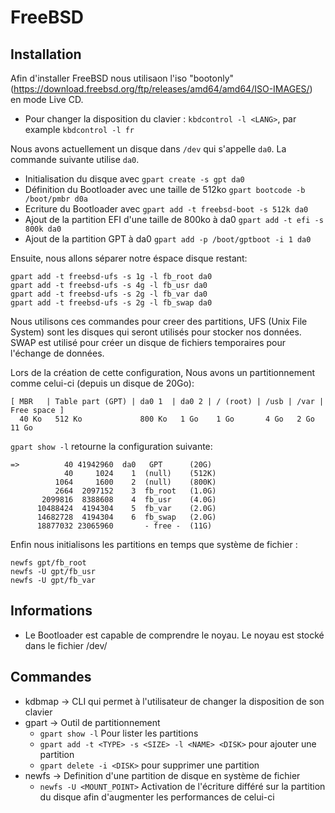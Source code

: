 # FreeBSD
## Installation
Afin d'installer FreeBSD nous utilisaon l'iso "bootonly"(https://download.freebsd.org/ftp/releases/amd64/amd64/ISO-IMAGES/) en mode Live CD.

- Pour changer la disposition du clavier : `kbdcontrol -l <LANG>`, par example `kbdcontrol -l fr`

Nous avons actuellement un disque dans `/dev` qui s'appelle `da0`. La commande suivante utilise `da0`.

- Initialisation du disque avec `gpart create -s gpt da0`
- Définition du Bootloader avec une taille de 512ko `gpart bootcode -b /boot/pmbr d0a`
- Ecriture du Bootloader avec `gpart add -t freebsd-boot -s 512k da0`
- Ajout de la partition EFI d'une taille de 800ko à da0 `gpart add -t efi -s 800k da0`
- Ajout de la partition GPT à da0 `gpart add -p /boot/gptboot -i 1 da0`

Ensuite, nous allons séparer notre éspace disque restant:
```
gpart add -t freebsd-ufs -s 1g -l fb_root da0
gpart add -t freebsd-ufs -s 4g -l fb_usr da0
gpart add -t freebsd-ufs -s 2g -l fb_var da0
gpart add -t freebsd-ufs -s 2g -l fb_swap da0
```

Nous utilisons ces commandes pour creer des partitions, UFS (Unix File System) sont les disques qui seront utilisés pour stocker nos données. SWAP est utilisé pour créer un disque de fichiers temporaires pour l'échange de données.

Lors de la création de cette configuration, Nous avons un partitionnement comme celui-ci (depuis un disque de 20Go):
```
[ MBR   | Table part (GPT) | da0 1  | da0 2 | / (root) | /usb | /var | Free space ]
  40 Ko   512 Ko             800 Ko   1 Go    1 Go       4 Go   2 Go   11 Go
```

`gpart show -l` retourne la configuration suivante:
```
=>          40 41942960  da0   GPT      (20G)
            40     1024    1  (null)    (512K)
          1064     1600    2  (null)    (800K)
          2664  2097152    3  fb_root   (1.0G)
       2099816  8388608    4  fb_usr    (4.0G)
      10488424  4194304    5  fb_var    (2.0G)
      14682728  4194304    6  fb_swap   (2.0G)
      18877032 23065960       - free -  (11G)
```

Enfin nous initialisons les partitions en temps que système de fichier :
```
newfs gpt/fb_root
newfs -U gpt/fb_usr
newfs -U gpt/fb_var
```

## Informations
- Le Bootloader est capable de comprendre le noyau. Le noyau est stocké dans le fichier /dev/

## Commandes
- kdbmap -> CLI qui permet à l'utilisateur de changer la disposition de son clavier
- gpart -> Outil de partitionnement
  - `gpart show -l` Pour lister les partitions
  - `gpart add -t <TYPE> -s <SIZE> -l <NAME> <DISK>` pour ajouter une partition
  - `gpart delete -i <DISK>` pour supprimer une partition
- newfs -> Definition d'une partition de disque en système de fichier
  - `newfs -U <MOUNT_POINT>` Activation de l'écriture différé sur la partition du disque afin d'augmenter les performances de celui-ci